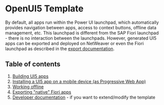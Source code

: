 # OpenUI5 Template

By default, all apps run within the Power UI launchpad, which automatically provides navigation between apps, access to context buttons, offline data management, etc. This launchpad is different from the SAP Fiori launchpad - there is no interaction between the launchpads. However, generated UI5 apps can be exported and deployed on NetWeaver or even the Fiori launchpad as described in the [export documentation](exporting_fiori_apps/index.md).

## Table of contents

1. [Building UI5 apps](Designing_UI5_apps/index.md)
2. [Installing a UI5 app on a mobile device (as Progressive Web App)](Installing_a_PWA_on_a_mobile_device.md)
3. [Working offline](Using_UI5_apps_offline.md)
2. [Exporting "native" Fiori apps](exporting_fiori_apps/index.md)
3. [Developer documentation](developer_docs/index.md) - if you want to extend/modify the template